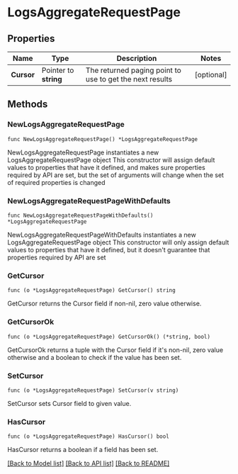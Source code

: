 # LogsAggregateRequestPage

## Properties

Name | Type | Description | Notes
---- | ---- | ----------- | ------
**Cursor** | Pointer to **string** | The returned paging point to use to get the next results | [optional] 

## Methods

### NewLogsAggregateRequestPage

`func NewLogsAggregateRequestPage() *LogsAggregateRequestPage`

NewLogsAggregateRequestPage instantiates a new LogsAggregateRequestPage object
This constructor will assign default values to properties that have it defined,
and makes sure properties required by API are set, but the set of arguments
will change when the set of required properties is changed

### NewLogsAggregateRequestPageWithDefaults

`func NewLogsAggregateRequestPageWithDefaults() *LogsAggregateRequestPage`

NewLogsAggregateRequestPageWithDefaults instantiates a new LogsAggregateRequestPage object
This constructor will only assign default values to properties that have it defined,
but it doesn't guarantee that properties required by API are set

### GetCursor

`func (o *LogsAggregateRequestPage) GetCursor() string`

GetCursor returns the Cursor field if non-nil, zero value otherwise.

### GetCursorOk

`func (o *LogsAggregateRequestPage) GetCursorOk() (*string, bool)`

GetCursorOk returns a tuple with the Cursor field if it's non-nil, zero value otherwise
and a boolean to check if the value has been set.

### SetCursor

`func (o *LogsAggregateRequestPage) SetCursor(v string)`

SetCursor sets Cursor field to given value.

### HasCursor

`func (o *LogsAggregateRequestPage) HasCursor() bool`

HasCursor returns a boolean if a field has been set.


[[Back to Model list]](../README.md#documentation-for-models) [[Back to API list]](../README.md#documentation-for-api-endpoints) [[Back to README]](../README.md)


